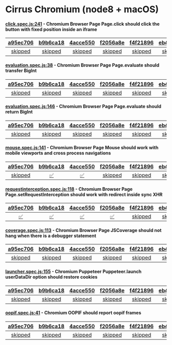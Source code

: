 # Cirrus Chromium (node8 + macOS)

#### [click.spec.js:241](https://github.com/GoogleChrome/puppeteer/blob/a95ec706356f12e503d185bcefad8974d45e7c6e//test/click.spec.js#L241) - Chromium Browser Page Page.click should click the button with fixed position inside an iframe

| [a95ec706](https://cirrus-ci.com/task/5856611959046144) | [b9b6ca18](https://cirrus-ci.com/task/6500673074495488) | [4acce550](https://cirrus-ci.com/task/6490187750703104) | [f2056a8e](https://cirrus-ci.com/task/5736851090964480) | [f4f21896](https://cirrus-ci.com/task/6085330426396672) | [eb44e260](https://cirrus-ci.com/task/4621310343249920) | [f733c334](https://cirrus-ci.com/task/5384567370809344) |
| :---: | :---: | :---: | :---: | :---: | :---: | :---: |
| [skipped](https://github.com/GoogleChrome/puppeteer/blob/a95ec706356f12e503d185bcefad8974d45e7c6e//test/click.spec.js#L241) | [skipped](https://github.com/GoogleChrome/puppeteer/blob/b9b6ca1825c0329dc22dfab047e819d861ed15d5//test/click.spec.js#L241) | [skipped](https://github.com/GoogleChrome/puppeteer/blob/4acce550c457129f0a9502cbf2cdd52f2f61913b//test/click.spec.js#L241) | [skipped](https://github.com/GoogleChrome/puppeteer/blob/f2056a8e25b0f84d045a85ef66718e2f4ce7651f//test/click.spec.js#L241) | [skipped](https://github.com/GoogleChrome/puppeteer/blob/f4f21896d2c573a2e16cd813804bc7aaa3f36b51//test/click.spec.js#L241) | [skipped](https://github.com/GoogleChrome/puppeteer/blob/eb44e260a97eaf58aaa96e40e448ea1f327a0018//test/click.spec.js#L241) | [skipped](https://github.com/GoogleChrome/puppeteer/blob/f733c334dc974114a6b68b6734fd79d60a6ebe0e//test/click.spec.js#L241) |

#### [evaluation.spec.js:38](https://github.com/GoogleChrome/puppeteer/blob/a95ec706356f12e503d185bcefad8974d45e7c6e//test/evaluation.spec.js#L38) - Chromium Browser Page Page.evaluate should transfer BigInt

| [a95ec706](https://cirrus-ci.com/task/5856611959046144) | [b9b6ca18](https://cirrus-ci.com/task/6500673074495488) | [4acce550](https://cirrus-ci.com/task/6490187750703104) | [f2056a8e](https://cirrus-ci.com/task/5736851090964480) | [f4f21896](https://cirrus-ci.com/task/6085330426396672) | [eb44e260](https://cirrus-ci.com/task/4621310343249920) | [f733c334](https://cirrus-ci.com/task/5384567370809344) |
| :---: | :---: | :---: | :---: | :---: | :---: | :---: |
| [skipped](https://github.com/GoogleChrome/puppeteer/blob/a95ec706356f12e503d185bcefad8974d45e7c6e//test/evaluation.spec.js#L38) | [skipped](https://github.com/GoogleChrome/puppeteer/blob/b9b6ca1825c0329dc22dfab047e819d861ed15d5//test/evaluation.spec.js#L38) | [skipped](https://github.com/GoogleChrome/puppeteer/blob/4acce550c457129f0a9502cbf2cdd52f2f61913b//test/evaluation.spec.js#L38) | [skipped](https://github.com/GoogleChrome/puppeteer/blob/f2056a8e25b0f84d045a85ef66718e2f4ce7651f//test/evaluation.spec.js#L38) | [skipped](https://github.com/GoogleChrome/puppeteer/blob/f4f21896d2c573a2e16cd813804bc7aaa3f36b51//test/evaluation.spec.js#L38) | [skipped](https://github.com/GoogleChrome/puppeteer/blob/eb44e260a97eaf58aaa96e40e448ea1f327a0018//test/evaluation.spec.js#L38) | [skipped](https://github.com/GoogleChrome/puppeteer/blob/f733c334dc974114a6b68b6734fd79d60a6ebe0e//test/evaluation.spec.js#L38) |

#### [evaluation.spec.js:146](https://github.com/GoogleChrome/puppeteer/blob/a95ec706356f12e503d185bcefad8974d45e7c6e//test/evaluation.spec.js#L146) - Chromium Browser Page Page.evaluate should return BigInt

| [a95ec706](https://cirrus-ci.com/task/5856611959046144) | [b9b6ca18](https://cirrus-ci.com/task/6500673074495488) | [4acce550](https://cirrus-ci.com/task/6490187750703104) | [f2056a8e](https://cirrus-ci.com/task/5736851090964480) | [f4f21896](https://cirrus-ci.com/task/6085330426396672) | [eb44e260](https://cirrus-ci.com/task/4621310343249920) | [f733c334](https://cirrus-ci.com/task/5384567370809344) |
| :---: | :---: | :---: | :---: | :---: | :---: | :---: |
| [skipped](https://github.com/GoogleChrome/puppeteer/blob/a95ec706356f12e503d185bcefad8974d45e7c6e//test/evaluation.spec.js#L146) | [skipped](https://github.com/GoogleChrome/puppeteer/blob/b9b6ca1825c0329dc22dfab047e819d861ed15d5//test/evaluation.spec.js#L146) | [skipped](https://github.com/GoogleChrome/puppeteer/blob/4acce550c457129f0a9502cbf2cdd52f2f61913b//test/evaluation.spec.js#L146) | [skipped](https://github.com/GoogleChrome/puppeteer/blob/f2056a8e25b0f84d045a85ef66718e2f4ce7651f//test/evaluation.spec.js#L146) | [skipped](https://github.com/GoogleChrome/puppeteer/blob/f4f21896d2c573a2e16cd813804bc7aaa3f36b51//test/evaluation.spec.js#L146) | [skipped](https://github.com/GoogleChrome/puppeteer/blob/eb44e260a97eaf58aaa96e40e448ea1f327a0018//test/evaluation.spec.js#L146) | [skipped](https://github.com/GoogleChrome/puppeteer/blob/f733c334dc974114a6b68b6734fd79d60a6ebe0e//test/evaluation.spec.js#L146) |

#### [mouse.spec.js:141](https://github.com/GoogleChrome/puppeteer/blob/a95ec706356f12e503d185bcefad8974d45e7c6e//test/mouse.spec.js#L141) - Chromium Browser Page Mouse should work with mobile viewports and cross process navigations

| [a95ec706](https://cirrus-ci.com/task/5856611959046144) | [b9b6ca18](https://cirrus-ci.com/task/6500673074495488) | [4acce550](https://cirrus-ci.com/task/6490187750703104) | [f2056a8e](https://cirrus-ci.com/task/5736851090964480) | [f4f21896](https://cirrus-ci.com/task/6085330426396672) | [eb44e260](https://cirrus-ci.com/task/4621310343249920) | [f733c334](https://cirrus-ci.com/task/5384567370809344) |
| :---: | :---: | :---: | :---: | :---: | :---: | :---: |
| [skipped](https://github.com/GoogleChrome/puppeteer/blob/a95ec706356f12e503d185bcefad8974d45e7c6e//test/mouse.spec.js#L141) | [✅](https://github.com/GoogleChrome/puppeteer/blob/b9b6ca1825c0329dc22dfab047e819d861ed15d5//test/mouse.spec.js#L141) | [✅](https://github.com/GoogleChrome/puppeteer/blob/4acce550c457129f0a9502cbf2cdd52f2f61913b//test/mouse.spec.js#L141) | [skipped](https://github.com/GoogleChrome/puppeteer/blob/f2056a8e25b0f84d045a85ef66718e2f4ce7651f//test/mouse.spec.js#L141) | [skipped](https://github.com/GoogleChrome/puppeteer/blob/f4f21896d2c573a2e16cd813804bc7aaa3f36b51//test/mouse.spec.js#L141) | [skipped](https://github.com/GoogleChrome/puppeteer/blob/eb44e260a97eaf58aaa96e40e448ea1f327a0018//test/mouse.spec.js#L141) | [skipped](https://github.com/GoogleChrome/puppeteer/blob/f733c334dc974114a6b68b6734fd79d60a6ebe0e//test/mouse.spec.js#L141) |

#### [requestinterception.spec.js:118](https://github.com/GoogleChrome/puppeteer/blob/f4f21896d2c573a2e16cd813804bc7aaa3f36b51//test/requestinterception.spec.js#L118) - Chromium Browser Page Page.setRequestInterception should work with redirect inside sync XHR

| [a95ec706](https://cirrus-ci.com/task/5856611959046144) | [b9b6ca18](https://cirrus-ci.com/task/6500673074495488) | [4acce550](https://cirrus-ci.com/task/6490187750703104) | [f2056a8e](https://cirrus-ci.com/task/5736851090964480) | [f4f21896](https://cirrus-ci.com/task/6085330426396672) | [eb44e260](https://cirrus-ci.com/task/4621310343249920) | [f733c334](https://cirrus-ci.com/task/5384567370809344) |
| :---: | :---: | :---: | :---: | :---: | :---: | :---: |
| [✅](https://github.com/GoogleChrome/puppeteer/blob/a95ec706356f12e503d185bcefad8974d45e7c6e//test/requestinterception.spec.js#L118) | [✅](https://github.com/GoogleChrome/puppeteer/blob/b9b6ca1825c0329dc22dfab047e819d861ed15d5//test/requestinterception.spec.js#L136) | [✅](https://github.com/GoogleChrome/puppeteer/blob/4acce550c457129f0a9502cbf2cdd52f2f61913b//test/requestinterception.spec.js#L118) | [✅](https://github.com/GoogleChrome/puppeteer/blob/f2056a8e25b0f84d045a85ef66718e2f4ce7651f//test/requestinterception.spec.js#L118) | [skipped](https://github.com/GoogleChrome/puppeteer/blob/f4f21896d2c573a2e16cd813804bc7aaa3f36b51//test/requestinterception.spec.js#L118) | [skipped](https://github.com/GoogleChrome/puppeteer/blob/eb44e260a97eaf58aaa96e40e448ea1f327a0018//test/requestinterception.spec.js#L118) | [skipped](https://github.com/GoogleChrome/puppeteer/blob/f733c334dc974114a6b68b6734fd79d60a6ebe0e//test/requestinterception.spec.js#L118) |

#### [coverage.spec.js:113](https://github.com/GoogleChrome/puppeteer/blob/a95ec706356f12e503d185bcefad8974d45e7c6e//test/coverage.spec.js#L113) - Chromium Browser Page JSCoverage should not hang when there is a debugger statement

| [a95ec706](https://cirrus-ci.com/task/5856611959046144) | [b9b6ca18](https://cirrus-ci.com/task/6500673074495488) | [4acce550](https://cirrus-ci.com/task/6490187750703104) | [f2056a8e](https://cirrus-ci.com/task/5736851090964480) | [f4f21896](https://cirrus-ci.com/task/6085330426396672) | [eb44e260](https://cirrus-ci.com/task/4621310343249920) | [f733c334](https://cirrus-ci.com/task/5384567370809344) |
| :---: | :---: | :---: | :---: | :---: | :---: | :---: |
| [skipped](https://github.com/GoogleChrome/puppeteer/blob/a95ec706356f12e503d185bcefad8974d45e7c6e//test/coverage.spec.js#L113) | [skipped](https://github.com/GoogleChrome/puppeteer/blob/b9b6ca1825c0329dc22dfab047e819d861ed15d5//test/coverage.spec.js#L113) | [skipped](https://github.com/GoogleChrome/puppeteer/blob/4acce550c457129f0a9502cbf2cdd52f2f61913b//test/coverage.spec.js#L113) | [skipped](https://github.com/GoogleChrome/puppeteer/blob/f2056a8e25b0f84d045a85ef66718e2f4ce7651f//test/coverage.spec.js#L112) | [skipped](https://github.com/GoogleChrome/puppeteer/blob/f4f21896d2c573a2e16cd813804bc7aaa3f36b51//test/coverage.spec.js#L112) | [skipped](https://github.com/GoogleChrome/puppeteer/blob/eb44e260a97eaf58aaa96e40e448ea1f327a0018//test/coverage.spec.js#L112) | [skipped](https://github.com/GoogleChrome/puppeteer/blob/f733c334dc974114a6b68b6734fd79d60a6ebe0e//test/coverage.spec.js#L112) |

#### [launcher.spec.js:155](https://github.com/GoogleChrome/puppeteer/blob/a95ec706356f12e503d185bcefad8974d45e7c6e//test/launcher.spec.js#L155) - Chromium Puppeteer Puppeteer.launch userDataDir option should restore cookies

| [a95ec706](https://cirrus-ci.com/task/5856611959046144) | [b9b6ca18](https://cirrus-ci.com/task/6500673074495488) | [4acce550](https://cirrus-ci.com/task/6490187750703104) | [f2056a8e](https://cirrus-ci.com/task/5736851090964480) | [f4f21896](https://cirrus-ci.com/task/6085330426396672) | [eb44e260](https://cirrus-ci.com/task/4621310343249920) | [f733c334](https://cirrus-ci.com/task/5384567370809344) |
| :---: | :---: | :---: | :---: | :---: | :---: | :---: |
| [skipped](https://github.com/GoogleChrome/puppeteer/blob/a95ec706356f12e503d185bcefad8974d45e7c6e//test/launcher.spec.js#L155) | [skipped](https://github.com/GoogleChrome/puppeteer/blob/b9b6ca1825c0329dc22dfab047e819d861ed15d5//test/launcher.spec.js#L155) | [skipped](https://github.com/GoogleChrome/puppeteer/blob/4acce550c457129f0a9502cbf2cdd52f2f61913b//test/launcher.spec.js#L155) | [skipped](https://github.com/GoogleChrome/puppeteer/blob/f2056a8e25b0f84d045a85ef66718e2f4ce7651f//test/launcher.spec.js#L155) | [skipped](https://github.com/GoogleChrome/puppeteer/blob/f4f21896d2c573a2e16cd813804bc7aaa3f36b51//test/launcher.spec.js#L155) | [skipped](https://github.com/GoogleChrome/puppeteer/blob/eb44e260a97eaf58aaa96e40e448ea1f327a0018//test/launcher.spec.js#L155) | [skipped](https://github.com/GoogleChrome/puppeteer/blob/f733c334dc974114a6b68b6734fd79d60a6ebe0e//test/launcher.spec.js#L155) |

#### [oopif.spec.js:41](https://github.com/GoogleChrome/puppeteer/blob/a95ec706356f12e503d185bcefad8974d45e7c6e//test/oopif.spec.js#L41) - Chromium OOPIF should report oopif frames

| [a95ec706](https://cirrus-ci.com/task/5856611959046144) | [b9b6ca18](https://cirrus-ci.com/task/6500673074495488) | [4acce550](https://cirrus-ci.com/task/6490187750703104) | [f2056a8e](https://cirrus-ci.com/task/5736851090964480) | [f4f21896](https://cirrus-ci.com/task/6085330426396672) | [eb44e260](https://cirrus-ci.com/task/4621310343249920) | [f733c334](https://cirrus-ci.com/task/5384567370809344) |
| :---: | :---: | :---: | :---: | :---: | :---: | :---: |
| [skipped](https://github.com/GoogleChrome/puppeteer/blob/a95ec706356f12e503d185bcefad8974d45e7c6e//test/oopif.spec.js#L41) | [skipped](https://github.com/GoogleChrome/puppeteer/blob/b9b6ca1825c0329dc22dfab047e819d861ed15d5//test/oopif.spec.js#L41) | [skipped](https://github.com/GoogleChrome/puppeteer/blob/4acce550c457129f0a9502cbf2cdd52f2f61913b//test/oopif.spec.js#L41) | [skipped](https://github.com/GoogleChrome/puppeteer/blob/f2056a8e25b0f84d045a85ef66718e2f4ce7651f//test/oopif.spec.js#L41) | [skipped](https://github.com/GoogleChrome/puppeteer/blob/f4f21896d2c573a2e16cd813804bc7aaa3f36b51//test/oopif.spec.js#L41) | [skipped](https://github.com/GoogleChrome/puppeteer/blob/eb44e260a97eaf58aaa96e40e448ea1f327a0018//test/oopif.spec.js#L41) | [skipped](https://github.com/GoogleChrome/puppeteer/blob/f733c334dc974114a6b68b6734fd79d60a6ebe0e//test/oopif.spec.js#L41) |
